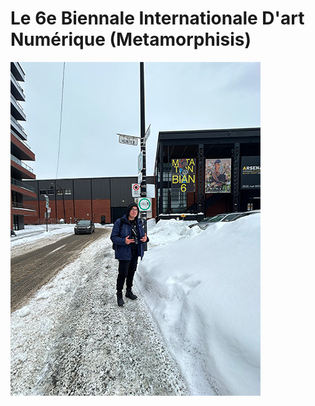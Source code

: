 # Le 6e Biennale Internationale D'art Numérique (Metamorphisis)

![entrée](https://github.com/Jxshvfx/H23_V13_inspirations_GONZALEZBARRERA/blob/main/BIAN/medias/photo_entree_20230202.jpg)
